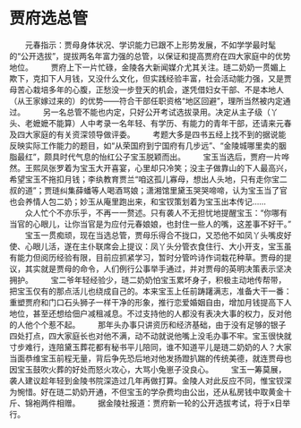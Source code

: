 # 贾府选总管
　　元春指示：贾母身体状况、学识能力已跟不上形势发展，不如学学最时髦的“公开选拔”，提拔两名年富力强的总管，以保证和提高贾府在四大家庭中的优势地位。 
　　贾府上下一片忙碌，金陵各大新闻媒介尤其关注。琏二奶奶一贯媚上欺下，克扣下人月钱，又没什么文化，但实践经验丰富，社会活动能力强，又是贾母苦心栽培多年的心腹，正愁没一步登天的机会，遂凭借妇女干部、不是本地人（从王家嫁过来的）的优势——符合干部任职资格“地区回避”，理所当然被内定通过。 
　　另一名总管不能也内定，只好公开考试选拔录用。决定从主子级（丫头、老嬷嬷不能算）人中考录一名年轻、有学历、有能力的青年干部，还请来元春及四大家庭的有关资深领导做评委。 
　　考题大多是四书五经上找不到的据说能反映实际工作能力的题目，如“从荣国府到宁国府有几步远”、“金陵城哪里卖的胭脂最红”，颇具时代气息的怡红公子宝玉脱颖而出。 
　　宝玉当选后，贾府一片哗然。王熙凤张罗着为宝玉大开喜宴，心里却只冷笑；没主子做靠山的下人最高兴，希望宝玉不拖扣月钱；李纨教育贾兰“咱这孤儿寡母，想出人头地，只有走你宝二叔的道”；贾琏纠集薛蟠等人喝酒骂娘；潇湘馆里黛玉哭哭啼啼，认为宝玉当了官也会养情人包二奶；妙玉从庵里跑出来，和宝钗策划着为宝玉出本传记…… 
　　众人忙个不亦乐乎，不再一一赘述。只有袭人不无担忧地提醒宝玉：“你哪有当官的心眼儿，让你当官是为应付元春娘娘，也封住一些人的嘴，这差事不好干。” 
　　宝玉一贯痴顽，现在当选总管，贾母乐得合不拢口，又恐他不如凤丫头嘴皮好使、心眼儿活，遂在主仆联席会上提议：凤丫头分管衣食住行、大小开支，宝玉虽有能力但阅历经验有限，目前应抓紧学习，暂时分管吟诗作词栽花种草。贾母的提议，其实就是贾母的命令，人们例行公事举手通过，并对贾母的英明决策表示坚决拥护。 
　　宝二爷年轻经验少，琏二奶奶怕宝玉累坏身子，积极主动地传帮带，把宝玉仅有的那点活儿也绕成自己的。本来宝玉上任前踌躇满志，准备大干一番：重塑贾府和门口石头狮子一样干净的形象，推行恋爱婚姻自由，增加月钱提高下人地位，甚至还想给佃户减租减息。不过支持他的人都没有表决大事的权力，反对他的人他个个惹不起。 
　　那年头办事只讲资历和经济基础，由于没有足够的银子四处打点，四大家庭长也对他不满，动不动就说他嘴上没毛办事不牢。宝玉很快就寸步难行，连陪黛玉葬花都有秘书平儿陪同，谁不知道平儿是琏二奶奶的人？大家当面恭维宝玉前程无量，背后争先恐后地对他发扬蹬扒踹的传统美德，就连贾母也因宝玉鼓吹火葬的好处而怒火攻心，大骂小兔崽子没良心。 
　　宝玉一筹莫展，袭人建议趁年轻到金陵书院深造过几年再做打算。金陵人对此反应不同，惟宝钗深为惋惜。好在琏二奶奶开通，不但宝玉的学杂费均由公出，还从私房钱中取黄金十斤、锦袍两件相赠。 
　　据金陵社报道：贾府新一轮的公开选拔考试，将于x日举行。
 